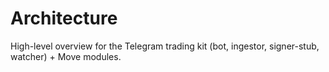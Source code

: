 # Architecture
High-level overview for the Telegram trading kit (bot, ingestor, signer-stub, watcher) + Move modules.
